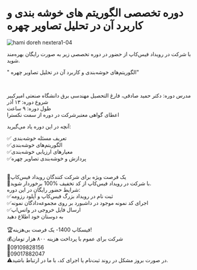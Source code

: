 # دوره تخصصی الگوریتم های خوشه بندی و کاربرد آن در تحلیل تصاویر چهره

![hami doreh nextera1-04](https://user-images.githubusercontent.com/94538977/147568058-44dd0fee-d418-4aaf-a6f1-7b6485c5b3bd.jpg)

با شرکت در رویداد فیس‌کاپ از حضور در دوره تخصصی زیر به صورت رایگان بهره‌مند شوید.
<br/>

 " الگوریتم‌های خوشه‌بندی و کاربرد آن در تحلیل تصاویر چهره" 
  
<br/>

مدرس دوره: دکتر حمید صادقی، فارغ التحصیل مهندسی برق دانشگاه صنعتی امیرکبیر
<br/>
شروع دوره: ۱۳ آذر
<br/>
طول دوره: ۹ ساعت
<br/>
اعطای گواهی معتبرشرکت در دوره از سمت نکسترا
<br/>


آنچه در این دوره یاد می‌گیرید:
<br/>

✅ تعریف مسئله خوشه‌بندی
<br/>
✅الگوریتم‌های خوشه‌بندی
<br/>
✅معیارهای ارزیابی خوشه‌بندی
<br/>
✅پردازش و خوشه‌بندی تصاویر چهره
<br/>
<br/>



📢یک فرصت ویژه برای شرکت کنندگان رویداد فیس‌کاپ
<br/>
💯با شرکت در رویداد فیس‌کاپ از کد تخفیف %100 برخوردار شوید.
<br/>
شرایط حضور رایگان در این دوره:
<br/>
✅ثبت نام در رویداد بزرگ فیس‌کاپ و آپلود رزومه
<br/>
✅اجرای کد نمونه موجود در داشبورد بر روی مجموعه‌دادگان نمونه
<br/>
✅ارسال فایل خروجی در واتس‌اپ
<br/>
به دوستان خود اطلاع دهید
<br/><br/>
🏆فیسکاپ 1400- یک فرصت بی‌هزینه!
<br/>
💰شرکت برای عموم با پرداخت هزینه ۸۰۰ هزار تومان
<br/>
📱09109828156
<br/>
📱09017882047
<br/>
⚠️در صورت بروز مشکل در روند ثبت‌نام یا اجرای کد، با ما در ارتباط باشید.
<br/>
